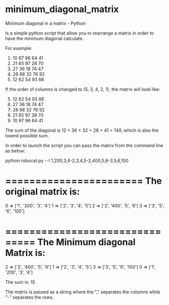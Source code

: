 minimum_diagonal_matrix
=======================

Minimum diagonal in a matrix - Python

Is a simple python script that allow you to rearrange a matrix in order to have the minimum diagonal calculate.

For example:

1) 10 97 96 64 41
2) 21 65 97 28 70
3) 27 36 18 74 47
4) 28 68 32 76 92
5) 12 62 54 93 66

If the order of columns is changed to (5, 3, 4, 2, 1), the
matrix will look like:

5) 12 62 54 93 66
3) 27 36 18 74 47
4) 28 68 32 76 92
2) 21 65 97 28 70
1) 10 97 96 64 41

The sum of the diagonal is 12 + 36 + 32 + 28 + 41 = 149,
which is also the lowest possible sum.

In order to launch the script you can pass the matrix from the command line as below:

python robocat.py  --l 1,200,3,4-2,3,4,5-2,400,5,6-3,5,6,100

=======================
The original matrix is:
=======================
0 => ['1', '200', '3', '4']
1 => ['2', '3', '4', '5']
2 => ['2', '400', '5', '6']
3 => ['3', '5', '6', '100']

===============================
The Minimum diagonal Matrix is:
===============================
2 => ['2', '400', '5', '6']
1 => ['2', '3', '4', '5']
3 => ['3', '5', '6', '100']
0 => ['1', '200', '3', '4']

The sum is: 15


The matrix is passed as a string where the "," separates the columns while "-" separates the rows.

